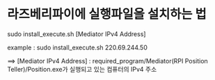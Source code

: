# 라즈베리파이에 실행파일을 설치하는 법

sudo install_execute.sh [Mediator IPv4 Address]
  
example : sudo install_execute.sh 220.69.244.50  
  
==> [Mediator IPv4 Address] : required_program/Mediator(RPI Position Teller)/Position.exe가 실행되고 있는 컴퓨터의 IPv4 주소
